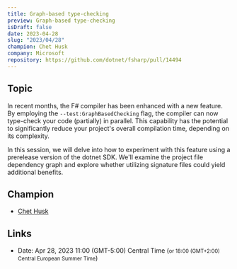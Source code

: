```yaml
---
title: Graph-based type-checking
preview: Graph-based type-checking
isDraft: false
date: 2023-04-28
slug: "2023/04/28"
champion: Chet Husk
company: Microsoft
repository: https://github.com/dotnet/fsharp/pull/14494
---
```


## Topic

In recent months, the F# compiler has been enhanced with a new feature. By employing the `--test:GraphBasedChecking` flag, the compiler can now type-check your code (partially) in parallel. This capability has the potential to significantly reduce your project's overall compilation time, depending on its complexity.

In this session, we will delve into how to experiment with this feature using a prerelease version of the dotnet SDK. We'll examine the project file dependency graph and explore whether utilizing signature files could yield additional benefits.

## Champion

- [Chet Husk](https://twitter.com/ChetHusk)

## Links

- Date: Apr 28, 2023 11:00 (GMT-5:00) Central Time (<small>or 18:00 (GMT+2:00) Central European Summer Time</small>)
